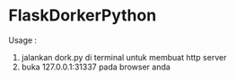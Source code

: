 # FlaskDorkerPython
Usage :
1. jalankan dork.py di terminal untuk membuat http server
2. buka 127.0.0.1:31337 pada browser anda
